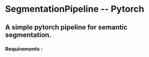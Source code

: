 # SegmentationPipeline -- Pytorch
## A simple pytorch pipeline for semantic segmentation.
### Requirements : 
###   
